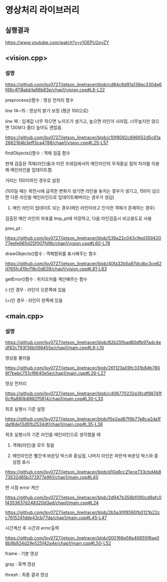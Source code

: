# 영상처리 라이브러리

## 실행결과

https://www.youtube.com/watch?v=y1GEPU2oyZY

## <vision.cpp>

### 설명

https://github.com/lsy0727/jetson_linetracer/blob/cd84c6d91a136ec3304e6f48c4f18abb1a66b83e/chap1/vision.cpp#L6-L22

preprocess()함수 : 영상 전처리 함수

line 14~15 : 영상의 밝기 보정 (평균 100으로)

line 16 : 임계값 너무 작으면 노이즈가 생기고, 높으면 라인이 사라짐. 너무높지만 않으면 130보다 좀더 높아도 괜찮음.

https://github.com/lsy0727/jetson_linetracer/blob/c10f8092c896652d5c61a2662164b3eff3ca4788/chap1/vision.cpp#L25-L57

findObjects()함수 : 객체 검출 함수

현재 검출된 객체(라인)들과 이전 프레임에서의 메인라인의 무게중심 점의 차이를 이용해 메인라인을 업데이트함.

거리는 150이하인 경우로 설정

(100일 때는 회전시에 급격한 변화가 생기면 라인을 놓치는 경우가 생기고, 150이 넘으면 다른 라인을 메인라인으로 업데이트해버리는 경우가 생김)

1. 메인 라인이 업데이트 되는 경우(메인 라인이라고 인식한 객체가 존재하는 경우)

검출된 메인 라인의 좌표를 tmp_pt에 저장하고, 다음 라인검출시 비교용도로 사용

prev_pt : 

https://github.com/lsy0727/jetson_linetracer/blob/539a22c043c9ed35942077eefe665d25f007fd9b/chap1/vision.cpp#L60-L78

drawObjects()함수 : 객체범위를 표시해주는 함수

https://github.com/lsy0727/jetson_linetracer/blob/40fa32b5a97dcdbc3ce62d765fc419cf18c0d639/chap1/vision.cpp#L81-L83

getError()함수 : 위치오차를 계산해주는 함수

(-)인 경우 : 라인이 오른쪽에 있음

(+)인 경우 : 라인이 왼쪽에 있음


## <main.cpp>

### 설명

https://github.com/lsy0727/jetson_linetracer/blob/82b25fbad80dfb97adc4edf82c793f36b098455e/chap1/main.cpp#L6-L10

영상을 불러옴

https://github.com/lsy0727/jetson_linetracer/blob/261123a09fc331b84b7809f7bebc751cf8640e5e/chap1/main.cpp#L26-L27

영상 전처리

https://github.com/lsy0727/jetson_linetracer/blob/c406770232e3fcdf98741f6cffa880b8882f5814/chap1/main.cpp#L30-L33

최초 실행시 기준 설정

https://github.com/lsy0727/jetson_linetracer/blob/f5e2ad87f9b77e8ca2da1fdaf8de13d5fb2534df/chap1/main.cpp#L35-L38

최초 실행시의 기준 라인을 메인라인으로 생각했을 때

1. 객체(라인)을 모두 찾음
  
2. 메인라인은 빨간색 바운딩 박스와 중심점, 나머지 라인은 파란색 바운딩 박스와 중심점 표시

https://github.com/lsy0727/jetson_linetracer/blob/d10a9cc21ece733cbd4b873532d85b372977e961/chap1/main.cpp#L40

현 시점 error 계산

https://github.com/lsy0727/jetson_linetracer/blob/2d947b356bf090cd9afc0f4353637d248320d3ad/chap1/main.cpp#L24

https://github.com/lsy0727/jetson_linetracer/blob/2b5a30f8590fb0121b22cc7615241dde43cb77da/chap1/main.cpp#L45-L47

시간계산 후 시간과 error출력

https://github.com/lsy0727/jetson_linetracer/blob/000168e56e40655f6ae08b9b924d29e525f42a4e/chap1/main.cpp#L50-L52

frame : 기본 영상

gray : 흑백 영상

thresh : 최종 결과 영상
